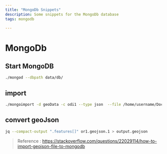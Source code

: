 ```yaml
---
title: "MongoDb Snippets"
description: Some snippets for the MongoDb database
tags: mongodb

---
```



# MongoDb

## Start MongoDB
```bash
./mongod --dbpath data/db/
```

## import
```bash
./mongoimport -d geoData -c odi1 --type json  --file /home/username/Documents/workspace/javaProject/geoData/output.geojson 
```
## convert geoJson
```bash
jq --compact-output ".features[]" or1.geojson.1 > output.geojson
```
> Reference : https://stackoverflow.com/questions/22029114/how-to-import-geojson-file-to-mongodb

